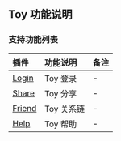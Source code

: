 ## Toy 功能说明

### 支持功能列表

| 插件 | 功能说明 | 备注 |
| :-- | :------- | :--- |
| [ Login ](login.md) |  Toy 登录 | - |
| [ Share ](share.md) |  Toy 分享 | - |
| [ Friend ](friend.md) |  Toy 关系链 | - |
| [ Help ](helper.md) |  Toy 帮助 | - |
